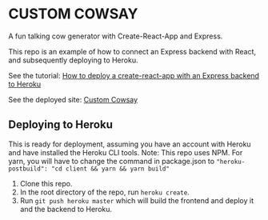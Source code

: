 # CUSTOM COWSAY
A fun talking cow generator with Create-React-App and Express.

This repo is an example of how to connect an Express backend with React, and subsequently deploying to Heroku.

See the tutorial: [How to deploy a create-react-app with an Express backend to Heroku](https://medium.com/@chloechong.us/how-to-deploy-a-create-react-app-with-an-express-backend-to-heroku-32decfee6d18)

See the deployed site: [Custom Cowsay](https://crae-example.herokuapp.com/)

## Deploying to Heroku

This is ready for deployment, assuming you have an account with Heroku and have installed the Heroku CLI tools.
Note: This repo uses NPM. For yarn, you will have to change the command in package.json to `"heroku-postbuild": "cd client && yarn && yarn build"`

1. Clone this repo.
2. In the root directory of the repo, run `heroku create`.
3. Run `git push heroku master` which will build the frontend and deploy it and the backend to Heroku.
